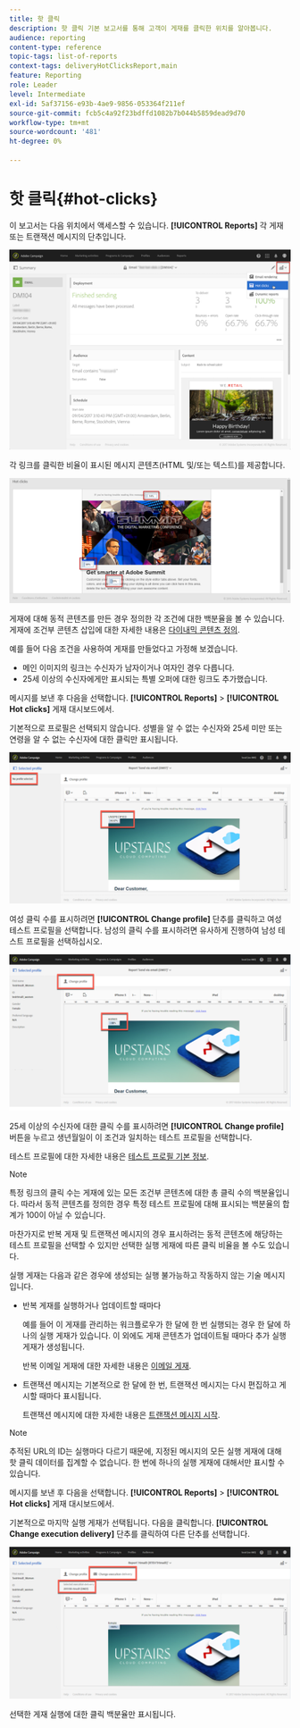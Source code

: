 ```yaml
---
title: 핫 클릭
description: 핫 클릭 기본 보고서를 통해 고객이 게재를 클릭한 위치를 알아봅니다.
audience: reporting
content-type: reference
topic-tags: list-of-reports
context-tags: deliveryHotClicksReport,main
feature: Reporting
role: Leader
level: Intermediate
exl-id: 5af37156-e93b-4ae9-9856-053364f211ef
source-git-commit: fcb5c4a92f23bdffd1082b7b044b5859dead9d70
workflow-type: tm+mt
source-wordcount: '481'
ht-degree: 0%

---
```


# 핫 클릭{#hot-clicks}

이 보고서는 다음 위치에서 액세스할 수 있습니다. **[!UICONTROL Reports]** 각 게재 또는 트랜잭션 메시지의 단추입니다.

![](assets/delivery_reports_hot-clicks_4.png)

각 링크를 클릭한 비율이 표시된 메시지 콘텐츠(HTML 및/또는 텍스트)를 제공합니다.

![](assets/delivery_reports_10.png)

게재에 대해 동적 콘텐츠를 만든 경우 정의한 각 조건에 대한 백분율을 볼 수 있습니다. 게재에 조건부 콘텐츠 삽입에 대한 자세한 내용은 [다이내믹 콘텐츠 정의](../../designing/using/personalization.md#defining-dynamic-content-in-an-email).

예를 들어 다음 조건을 사용하여 게재를 만들었다고 가정해 보겠습니다.

* 메인 이미지의 링크는 수신자가 남자이거나 여자인 경우 다릅니다.
* 25세 이상의 수신자에게만 표시되는 특별 오퍼에 대한 링크도 추가했습니다.

메시지를 보낸 후 다음을 선택합니다. **[!UICONTROL Reports]** > **[!UICONTROL Hot clicks]** 게재 대시보드에서.

기본적으로 프로필은 선택되지 않습니다. 성별을 알 수 없는 수신자와 25세 미만 또는 연령을 알 수 없는 수신자에 대한 클릭만 표시됩니다.

![](assets/delivery_reports_hot-clicks_1.png)

여성 클릭 수를 표시하려면 **[!UICONTROL Change profile]** 단추를 클릭하고 여성 테스트 프로필을 선택합니다. 남성의 클릭 수를 표시하려면 유사하게 진행하여 남성 테스트 프로필을 선택하십시오.

![](assets/delivery_reports_hot-clicks_2.png)

25세 이상의 수신자에 대한 클릭 수를 표시하려면 **[!UICONTROL Change profile]** 버튼을 누르고 생년월일이 이 조건과 일치하는 테스트 프로필을 선택합니다.

테스트 프로필에 대한 자세한 내용은 [테스트 프로필 기본 정보](../../audiences/using/managing-test-profiles.md).

>[!NOTE]
>
>특정 링크의 클릭 수는 게재에 있는 모든 조건부 콘텐츠에 대한 총 클릭 수의 백분율입니다. 따라서 동적 콘텐츠를 정의한 경우 특정 테스트 프로필에 대해 표시되는 백분율의 합계가 100이 아닐 수 있습니다.

마찬가지로 반복 게재 및 트랜잭션 메시지의 경우 표시하려는 동적 콘텐츠에 해당하는 테스트 프로필을 선택할 수 있지만 선택한 실행 게재에 따른 클릭 비율을 볼 수도 있습니다.

실행 게재는 다음과 같은 경우에 생성되는 실행 불가능하고 작동하지 않는 기술 메시지입니다.

* 반복 게재를 실행하거나 업데이트할 때마다

  예를 들어 이 게재를 관리하는 워크플로우가 한 달에 한 번 실행되는 경우 한 달에 하나의 실행 게재가 있습니다. 이 외에도 게재 콘텐츠가 업데이트될 때마다 추가 실행 게재가 생성됩니다.

  반복 이메일 게재에 대한 자세한 내용은 [이메일 게재](../../automating/using/email-delivery.md).

* 트랜잭션 메시지는 기본적으로 한 달에 한 번, 트랜잭션 메시지는 다시 편집하고 게시할 때마다 표시됩니다.

  트랜잭션 메시지에 대한 자세한 내용은 [트랜잭션 메시지 시작](../../channels/using/getting-started-with-transactional-msg.md).

>[!NOTE]
>
>추적된 URL의 ID는 실행마다 다르기 때문에, 지정된 메시지의 모든 실행 게재에 대해 핫 클릭 데이터를 집계할 수 없습니다. 한 번에 하나의 실행 게재에 대해서만 표시할 수 있습니다.

메시지를 보낸 후 다음을 선택합니다. **[!UICONTROL Reports]** > **[!UICONTROL Hot clicks]** 게재 대시보드에서.

기본적으로 마지막 실행 게재가 선택됩니다. 다음을 클릭합니다. **[!UICONTROL Change execution delivery]** 단추를 클릭하여 다른 단추를 선택합니다.

![](assets/delivery_reports_hot-clicks_3.png)

선택한 게재 실행에 대한 클릭 백분율만 표시됩니다.
